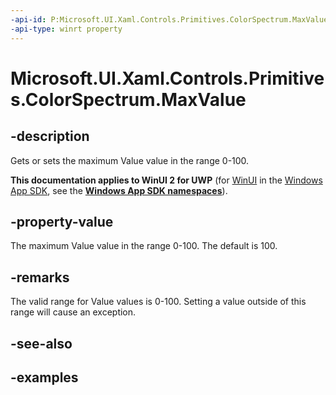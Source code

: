 ```yaml
---
-api-id: P:Microsoft.UI.Xaml.Controls.Primitives.ColorSpectrum.MaxValue
-api-type: winrt property
---
```

<!-- Property syntax.
public int MaxValue { get;  set; }
-->

# Microsoft.UI.Xaml.Controls.Primitives.ColorSpectrum.MaxValue


## -description

Gets or sets the maximum Value value in the range 0-100.


**This documentation applies to WinUI 2 for UWP** (for [WinUI](/windows/apps/winui/winui3/) in the [Windows App SDK](/windows/apps/windows-app-sdk/), see the **[Windows App SDK namespaces](/windows/windows-app-sdk/api/winrt/)**).

## -property-value

The maximum Value value in the range 0-100. The default is 100.


## -remarks

The valid range for Value values is 0-100. Setting a value outside of this range will cause an exception.


## -see-also


## -examples


